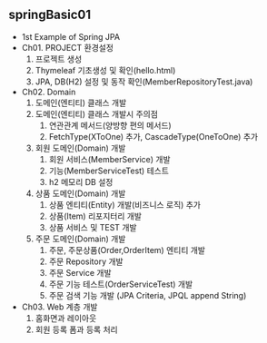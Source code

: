 ## springBasic01
  + 1st Example of Spring JPA
  + Ch01. PROJECT 환경설정
    1. 프로젝트 생성
    2. Thymeleaf 기초생성 및 확인(hello.html)
    3. JPA, DB(H2) 설정 및 동작 확인(MemberRepositoryTest.java)    
  + Ch02. Domain
    1. 도메인(엔티티) 클래스 개발
    2. 도메인(엔티티) 클래스 개발시 주의점
       1. 연관관계 메서드(양방향 편의 메서드)
       2. FetchType(XToOne) 추가, CascadeType(OneToOne) 추가
    3. 회원 도메인(Domain) 개발
       1. 회원 서비스(MemberService) 개발
       2. 기능(MemberServiceTest) 테스트
       3. h2 메모리 DB 설정
    4. 상품 도메인(Domain) 개발
       1. 상품 엔티티(Entity) 개발(비즈니스 로직) 추가 
       2. 상품(Item) 리포지터리 개발
       3. 상품 서비스 및 TEST 개발
    5. 주문 도메인(Domain) 개발
       1. 주문, 주문상품(Order,OrderItem) 엔티티 개발
       2. 주문 Repository 개발
       3. 주문 Service 개발
       4. 주문 기능 테스트(OrderServiceTest) 개발
       5. 주문 검색 기능 개발 (JPA Criteria, JPQL append String)
  + Ch03. Web 계층 개발
       1. 홈화면과 레이아웃
       2. 회원 등록 폼과 등록 처리
